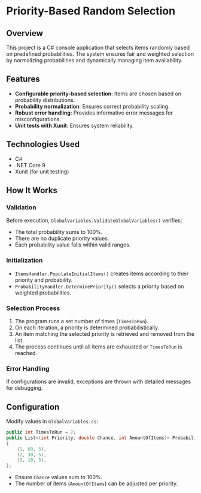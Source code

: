 # Priority-Based Random Selection

## Overview
This project is a C# console application that selects items randomly based on predefined probabilities. The system ensures fair and weighted selection by normalizing probabilities and dynamically managing item availability.

## Features
- **Configurable priority-based selection**: Items are chosen based on probability distributions.
- **Probability normalization**: Ensures correct probability scaling.
- **Robust error handling**: Provides informative error messages for misconfigurations.
- **Unit tests with Xunit**: Ensures system reliability.

## Technologies Used
- C#
- .NET Core 9
- Xunit (for unit testing)

## How It Works
### Validation
Before execution, `GlobalVariables.ValidateGlobalVariables()` verifies:
- The total probability sums to 100%.
- There are no duplicate priority values.
- Each probability value falls within valid ranges.

### Initialization
- `ItemsHandler.PopulateInitialItems()` creates items according to their priority and probability.
- `ProbabilityHandler.DeterminePriority()` selects a priority based on weighted probabilities.

### Selection Process
1. The program runs a set number of times (`TimesToRun`).
2. On each iteration, a priority is determined probabilistically.
3. An item matching the selected priority is retrieved and removed from the list.
4. The process continues until all items are exhausted or `TimesToRun` is reached.

### Error Handling
If configurations are invalid, exceptions are thrown with detailed messages for debugging.

## Configuration
Modify values in `GlobalVariables.cs`:
```csharp
public int TimesToRun = 7;
public List<(int Priority, double Chance, int AmountOfItems)> ProbabilityList = new List<(int, double, int)>
{
    (1, 60, 5),
    (2, 30, 5),
    (3, 10, 5),
};
```
- Ensure `Chance` values sum to 100%.
- The number of items (`AmountOfItems`) can be adjusted per priority.

